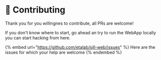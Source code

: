 # 🤝 Contributing

Thank you for you willingnes to contribute, all PRs are welcome!

If you don't know where to start, go ahead an try to run the WebApp locally you can start hacking from here.

{% embed url="https://github.com/etalab/sill-web/issues" %}
Here are the issues for which your help are welcome
{% endembed %}
